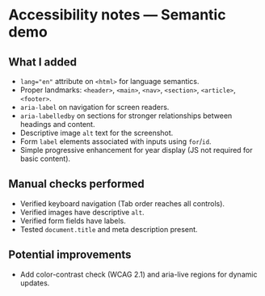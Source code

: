 # Accessibility notes — Semantic demo

## What I added
- `lang="en"` attribute on `<html>` for language semantics.
- Proper landmarks: `<header>`, `<main>`, `<nav>`, `<section>`, `<article>`, `<footer>`.
- `aria-label` on navigation for screen readers.
- `aria-labelledby` on sections for stronger relationships between headings and content.
- Descriptive image `alt` text for the screenshot.
- Form `label` elements associated with inputs using `for`/`id`.
- Simple progressive enhancement for year display (JS not required for basic content).

## Manual checks performed
- Verified keyboard navigation (Tab order reaches all controls).
- Verified images have descriptive `alt`.
- Verified form fields have labels.
- Tested `document.title` and meta description present.

## Potential improvements
- Add color-contrast check (WCAG 2.1) and aria-live regions for dynamic updates.
